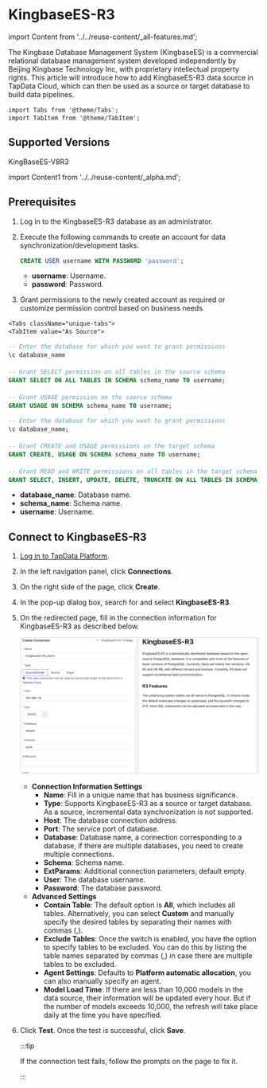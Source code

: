 # KingbaseES-R3

import Content from '../../reuse-content/_all-features.md';

<Content />

The Kingbase Database Management System (KingbaseES) is a commercial relational database management system developed independently by Beijing Kingbase Technology Inc, with proprietary intellectual property rights. This article will introduce how to add KingbaseES-R3 data source in TapData Cloud, which can then be used as a source or target database to build data pipelines.

```mdx-code-block
import Tabs from '@theme/Tabs';
import TabItem from '@theme/TabItem';
```

## Supported Versions

KingBaseES-V8R3

import Content1 from '../../reuse-content/_alpha.md';

<Content1 />

## Prerequisites

1. Log in to the KingbaseES-R3 database as an administrator.

2. Execute the following commands to create an account for data synchronization/development tasks.

   ```sql
   CREATE USER username WITH PASSWORD 'password';
   ```

   * **username**: Username.
   * **password**: Password.

3. Grant permissions to the newly created account as required or customize permission control based on business needs.

```mdx-code-block
<Tabs className="unique-tabs">
<TabItem value="As Source">
```

```sql
-- Enter the database for which you want to grant permissions
\c database_name

-- Grant SELECT permission on all tables in the source schema
GRANT SELECT ON ALL TABLES IN SCHEMA schema_name TO username;

-- Grant USAGE permission on the source schema
GRANT USAGE ON SCHEMA schema_name TO username;
```

</TabItem>

<TabItem value="As Target">

```sql
-- Enter the database for which you want to grant permissions
\c database_name;

-- Grant CREATE and USAGE permissions on the target schema
GRANT CREATE, USAGE ON SCHEMA schema_name TO username;

-- Grant READ and WRITE permissions on all tables in the target schema
GRANT SELECT, INSERT, UPDATE, DELETE, TRUNCATE ON ALL TABLES IN SCHEMA schema_name TO username;
```
</TabItem>
</Tabs>

* **database_name**: Database name.
* **schema_name**: Schema name.
* **username**: Username.


## Connect to KingbaseES-R3

1. [Log in to TapData Platform](../../user-guide/log-in.md).

2. In the left navigation panel, click **Connections**.

3. On the right side of the page, click **Create**.

4. In the pop-up dialog box, search for and select **KingbaseES-R3**.

5. On the redirected page, fill in the connection information for KingbaseES-R3 as described below.

   ![KingbaseES-R3 Connection Example](../../images/kingbasees_r3_connection.png)

   * **Connection Information Settings**
     * **Name**: Fill in a unique name that has business significance.
     * **Type**: Supports KingbaseES-R3 as a source or target database. As a source, incremental data synchronization is not supported.
     * **Host**: The database connection address.
     * **Port**: The service port of database.
     * **Database**: Database name, a connection corresponding to a database, if there are multiple databases, you need to create multiple connections.
     * **Schema**: Schema name.
     * **ExtParams**: Additional connection parameters, default empty.
     * **User**: The database username.
     * **Password**: The database password.
   * **Advanced Settings**
     * **Contain Table**: The default option is **All**, which includes all tables. Alternatively, you can select **Custom** and manually specify the desired tables by separating their names with commas (,).
     * **Exclude Tables**: Once the switch is enabled, you have the option to specify tables to be excluded. You can do this by listing the table names separated by commas (,) in case there are multiple tables to be excluded.
     * **Agent Settings**: Defaults to **Platform automatic allocation**, you can also manually specify an agent.
     * **Model Load Time**: If there are less than 10,000 models in the data source, their information will be updated every hour. But if the number of models exceeds 10,000, the refresh will take place daily at the time you have specified.
   
6. Click **Test**. Once the test is successful, click **Save**.

   :::tip

   If the connection test fails, follow the prompts on the page to fix it.

   :::